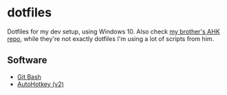 # dotfiles

Dotfiles for my dev setup, using Windows 10. Also check [my brother's AHK repo](https://github.com/mtsknn/autohotkey), while they're not exactly dotfiles I'm using a lot of scripts from him.

## Software

- [Git Bash](https://gitforwindows.org/)
- [AutoHotkey (v2)](https://www.autohotkey.com/)